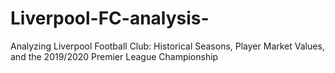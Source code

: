 # Liverpool-FC-analysis-
Analyzing Liverpool Football Club: Historical Seasons, Player Market Values, and the 2019/2020 Premier League Championship
